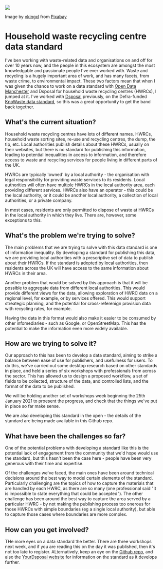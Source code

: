 
![](https://github.com/northernjamie/hwrc_data_standard/blob/main/Comms/images/scrapyard.jpg)

Image by [vkingxl](https://pixabay.com/users/vkingxl-4313077/?utm_source=link-attribution&amp;utm_medium=referral&amp;utm_campaign=image&amp;utm_content=2441432) from [Pixabay](https://pixabay.com/?utm_source=link-attribution&amp;utm_medium=referral&amp;utm_campaign=image&amp;utm_content=2441432)

# Household waste recycling centre data standard

I've ben working with waste-related data and organisations on and off for over 10 years now, and the people in this ecosystem are amongst the most knowledgable and passionate people I've ever worked with. Waste and recycling is a hugely important area of work, and has many facets, from waste crime, to environmental impact. These two factors mean that when I was given the chance to work on a data standard with [Open Data Manchester](https://www.opendatamanchester.org.uk/) and Dsposal for household waste recycling centres (HWRCs), I jumped at it. I've worked with [Dsposal](https://dsposal.uk/) previously, on the Defra-funded [KnoWaste data standard](https://github.com/OpenDataManchester/KnoWaste), so this was a great opportunity to get the band back together.

## What's the current situation?

Household waste recycling centres have lots of different names. HWRCs, household waste sorting sites, re-use and recycling centres, the dump, the tip, etc. Local authorities publish details about these HWRCs, usually on their websites, but there is no standard for publishing this information, leading to potential inequalities in access to information, and therefore access to waste and recycling services for people living in different parts of the UK.  

HWRCs are typically 'owned' by a local authority - the organisation with legal responsibility for providing waste services to its residents. Local authorities will often have multiple HWRCs in the local authority area, each providing different services. HWRCs also have an operator - this could be the local authority, or it could be another local authority, a collection of local authorities, or a private company.

In most cases, residents are only permitted to dispose of waste at HWRCs in the local authority in which they live. There are, however, some exceptions to this.

## What's the problem we're trying to solve?

The main problems that we are trying to solve with this data standard is one of information inequality. By developing a standard for publishing this data, we are providing local authorities with a prescriptive set of data to publish about their HWRCs. If the standard is adopted by local authorities, then residents across the UK will have access to the same information about HWRCs in their area.

Another problem that would be solved by this approach is that it will be possible to aggregate data from different local authorities. This would provide different views for the data, allowing exploration of  HWRC data on a regional level, for example, or by services offered. This would support streategic planning, and the potential for cross-referenign provision data with recycling rates, for example.

Having the data in this format would also make it easier to be consumed by other infomediaries - such as Google, or OpenStreetMap. This has the potential to make the information even more widely available.

## How are we trying to solve it?

Our approach to this has been to develop a data standard, aiming to strike a balance between ease of use for publishers, and usefulness for users. To do this, we've carried out some desktop research based on other standards in place, and held a series of six workshops with professionals from across the sector. This has allowed us to design a proposed workflow, a set of fields to be collected, structure of the data, and controlled lists, and the format of the data to be published.

We will be holding another set of workshops week beginning the 25th January 2021 to proesent the progress, and check that the things we've put in place so far make sense.

We are also developing this standard in the open - the details of the standard are being made available in this Github repo.

## What have been the challenges so far?

One of the potential problems with developing a standard like this is the potential lack of engagement from the community that we'd hope would use the standard, but this hasn't been the case here - people have been very generous with their time and expertise. 

Of the challenges we've faced, the main ones have been around technical decisions around the best way to model certain elements of the standard. Particularly challenging are the topics of how to capture the materials that are handled by each HWRC, as there are so many (one professional said "it is impossible to state everything that could be accepted"). The other challenge has been around the best way to capture the area served by a particular HWRC - by not making the publishing process too onerous for those HWRCs with simple boundaries (eg a single local authority), but able to capture those cases where boundaries are more complex.

## How can you get involved?

THe more eyes on a data standard the better. There are three workshops next week, and if you are reading this on the day it was published, then it's not too late to register. ALternatively, keep an eye on the [Github repo](https://github.com/northernjamie/hwrc_data_standard), and also the [YourDsposal website](https://dsposal.uk/) for information on the standard as it develops further. 



